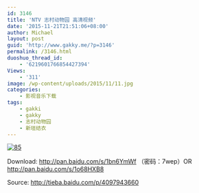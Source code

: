 ```yaml
---
id: 3146
title: 'NTV 志村动物园 高清视频'
date: '2015-11-21T21:51:06+08:00'
author: Michael
layout: post
guid: 'http://www.gakky.me/?p=3146'
permalink: /3146.html
duoshuo_thread_id:
    - '6219601766854427394'
Views:
    - '311'
image: /wp-content/uploads/2015/11/11.jpg
categories:
    - 影视音乐下载
tags:
    - gakki
    - gakky
    - 志村动物园
    - 新垣结衣
---
```


[![85](http://www.yui-aragaki.org/wp-content/uploads/2015/11/85.jpg)](http://www.yui-aragaki.org/wp-content/uploads/2015/11/85.jpg)

Download: <http://pan.baidu.com/s/1bn6YmWf> （密码：7wep）OR <http://pan.baidu.com/s/1o68HXB8>

Source: <http://tieba.baidu.com/p/4097943660>